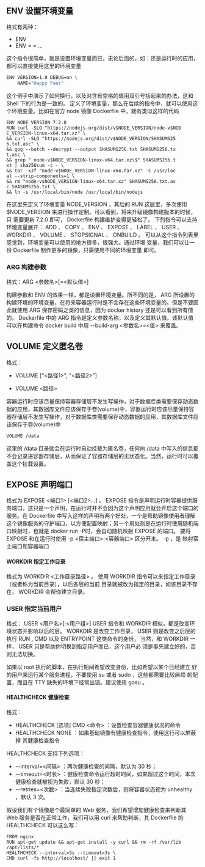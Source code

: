 ## ENV 设置环境变量

格式有两种：

- ENV <key><value>
- ENV <key1>=<value1> <key2>=<key2> ...

这个指令很简单，就是设置环境变量而已，无论后面的，如：还是运行时的应用，都可以直接使用这里的环境变量

~~~bash
ENV VERSION=1.0 DEBUG=on \
	NAME="Happy Feet"
~~~

这个例子中演示了如何换行，以及对含有空格的值用双引号括起来的办法，这和
Shell 下的行为是一致的。
定义了环境变量，那么在后续的指令中，就可以使用这个环境变量。比如在官方
node 镜像 Dockerfile 中，就有类似这样的代码

~~~shell
ENV NODE_VERSION 7.2.0
RUN curl -SLO "https://nodejs.org/dist/v$NODE_VERSION/node-v$NOD
E_VERSION-linux-x64.tar.xz" \
&& curl -SLO "https://nodejs.org/dist/v$NODE_VERSION/SHASUMS25
6.txt.asc" \
&& gpg --batch --decrypt --output SHASUMS256.txt SHASUMS256.tx
t.asc \
&& grep " node-v$NODE_VERSION-linux-x64.tar.xz\$" SHASUMS256.t
xt | sha256sum -c - \
&& tar -xJf "node-v$NODE_VERSION-linux-x64.tar.xz" -C /usr/loc
al --strip-components=1 \
&& rm "node-v$NODE_VERSION-linux-x64.tar.xz" SHASUMS256.txt.as
c SHASUMS256.txt \
&& ln -s /usr/local/bin/node /usr/local/bin/nodejs
~~~

在这里先定义了环境变量 NODE_VERSION ，其后的 RUN 这层里，多次使用
$NODE_VERSION 来进行操作定制。可以看到，将来升级镜像构建版本的时候，只
需要更新 7.2.0 即可， Dockerfile 构建维护变得更轻松了。
下列指令可以支持环境变量展开：
ADD 、 COPY 、 ENV 、 EXPOSE 、 LABEL 、 USER 、 WORKDIR 、 VOLUME 、
STOPSIGNAL 、 ONBUILD 。
可以从这个指令列表里感觉到，环境变量可以使用的地方很多，很强大。通过环境
变量，我们可以让一份 Dockerfile 制作更多的镜像，只需使用不同的环境变量
即可。

### ARG 构建参数

格式：ARG <参数名>[=<默认值>]

构建参数和 ENV 的效果一样，都是设置环境变量。所不同的是， ARG 所设置的构建环境的环境变量，在将来容器运行时是不会存在这些环境变量的。但是不要因此就使用 ARG 保存密码之类的信息，因为 docker history 还是可以看到所有值的。
Dockerfile 中的 ARG 指令是定义参数名称，以及定义其默认值。该默认值可以在构建命令 docker build 中用 --build-arg <参数名>=<值> 来覆盖。

## VOLUME 定义匿名卷

格式：

- VOLUME ["<路径1>", "<路径2>"]

- VOLUME <路径>

容器运行时应该尽量保持容器存储层不发生写操作，对于数据库类需要保存动态数据的应用，其数据库文件应该保存于卷(volume)中，容器运行时应该尽量保持容器存储层不发生写操作，对于数据库类需要保存动态数据的应用，其数据库文件应该保存于卷(volume)中

~~~bash
VOLUME /data
~~~

这里的 /data 目录就会在运行时自动挂载为匿名卷，任何向 /data 中写入的信息都不会记录进容器存储层，从而保证了容器存储层的无状态化。当然，运行时可以覆盖这个挂载设置。

## EXPOSE 声明端口
格式为 EXPOSE <端口1> [<端口2>...] 。
EXPOSE 指令是声明运行时容器提供服务端口，这只是一个声明，在运行时并不会因为这个声明应用就会开启这个端口的服务。在 Dockerfile 中写入这样的声明有两个好处，一个是帮助镜像使用者理解这个镜像服务的守护端口，以方便配置映射；另一个用处则是在运行时使用随机端口映射时，也就是 docker run -P时，会自动随机映射 EXPOSE 的端口。
要将 EXPOSE 和在运行时使用 -p <宿主端口>:<容器端口> 区分开来。 -p ，是
映射宿主端口和容器端口

#### WORKDIR 指定工作目录

格式为 WORKDIR <工作目录路径> 。
使用 WORKDIR 指令可以来指定工作目录（或者称为当前目录），以后各层的当前
目录就被改为指定的目录，如该目录不存在， WORKDIR 会帮你建立目录。

### USER 指定当前用户
格式： USER <用户名>[:<用户组>]
USER 指令和 WORKDIR 相似，都是改变环境状态并影响以后的层。 WORKDIR
是改变工作目录， USER 则是改变之后层的执行 RUN , CMD 以及
ENTRYPOINT 这类命令的身份。
当然，和 WORKDIR 一样， USER 只是帮助你切换到指定用户而已，这个用户必
须是事先建立好的，否则无法切换。

如果以 root 执行的脚本，在执行期间希望改变身份，比如希望以某个已经建立
好的用户来运行某个服务进程，不要使用 su 或者 sudo ，这些都需要比较麻烦
的配置，而且在 TTY 缺失的环境下经常出错。建议使用 gosu 。

#### HEALTHCHECK 健康检查

格式：

- HEALTHCHECK [选项] CMD <命令> ：设置检查容器健康状况的命令
- HEALTHCHECK NONE ：如果基础镜像有健康检查指令，使用这行可以屏蔽掉
  其健康检查指令

HEALTHCHECK 支持下列选项：

- --interval=<间隔> ：两次健康检查的间隔，默认为 30 秒；
- --timeout=<时长> ：健康检查命令运行超时时间，如果超过这个时间，本次健康检查就被视为失败，默认 30 秒；
- --retries=<次数> ：当连续失败指定次数后，则将容器状态视为 unhealthy ，默认 3 次。

假设我们有个镜像是个最简单的 Web 服务，我们希望增加健康检查来判断其 Web
服务是否在正常工作，我们可以用 curl 来帮助判断，其 Dockerfile 的
HEALTHCHECK 可以这么写：

~~~shell
FROM nginx
RUN apt-get update && apt-get install -y curl && rm -rf /var/lib
/apt/lists/*
HEALTHCHECK --interval=5s --timeout=3s \
CMD curl -fs http://localhost/ || exit 1
~~~




